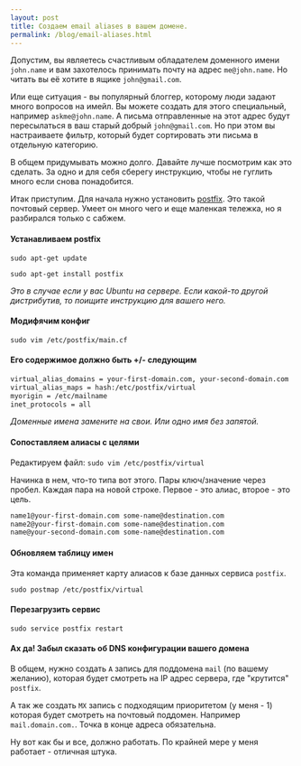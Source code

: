 ```yaml
---
layout: post
title: Создаем email aliases в вашем домене.
permalink: /blog/email-aliases.html
---
```

Допустим, вы являетесь счастливым обладателем доменного имени `john.name` и
вам захотелось принимать почту на адрес `me@john.name`. Но читать вы её хотите
в ящике `john@gmail.com`.

Или еще ситуация - вы популярный блоггер, которому люди задают много вопросов
на имейл. Вы можете создать для этого специальный, например `askme@john.name`.
А письма отправленные на этот адрес будут пересылаться в ваш старый добрый
`john@gmail.com`. Но при этом вы настраиваете фильтр, который будет сортировать
эти письма в отдельную категорию.

В общем придумывать можно долго. Давайте лучше посмотрим как это сделать.
За одно и для себя сберегу инструкцию, чтобы не гуглить много если снова
понадобится.

<!--more-->

Итак приступим.
Для начала нужно установить [postfix](http://www.postfix.org/).
Это такой почтовый сервер. Умеет он много чего и еще маленкая тележка,
но я разбирался только с сабжем.

#### Устанавливаем postfix

`sudo apt-get update`

`sudo apt-get install postfix`

_Это в случае если у вас Ubuntu на сервере. Если какой-то другой дистрибутив, то
поищите инструкцию для вашего него._

#### Модифячим конфиг

`sudo vim /etc/postfix/main.cf`

#### Его содержимое должно быть +/- следующим

```txt
virtual_alias_domains = your-first-domain.com, your-second-domain.com
virtual_alias_maps = hash:/etc/postfix/virtual
myorigin = /etc/mailname
inet_protocols = all
```

_Доменные имена замените на свои. Или одно имя без запятой._

#### Сопоставляем алиасы с целями

Редактируем файл: `sudo vim /etc/postfix/virtual`

Начинка в нем, что-то типа вот этого. Пары ключ/значение через пробел.
Каждая пара на новой строке. Первое - это алиас, второе - это цель.

```txt
name1@your-first-domain.com some-name@destination.com
name2@your-first-domain.com some-name@destination.com
name@your-second-domain.com some-name@destination.com
```

#### Обновляем таблицу имен

Эта команда применяет карту алиасов к базе данных сервиса `postfix`.

`sudo postmap /etc/postfix/virtual`

#### Перезагрузить сервис

`sudo service postfix restart`

#### Ах да! Забыл сказать об DNS конфигурации вашего домена

В общем, нужно создать `A` запись для поддомена `mail` (по вашему желанию),
которая будет смотреть на IP адрес сервера, где "крутится" `postfix`.

А так же создать `MX` запись с подходящим приоритетом (у меня - 1) которая
будет смотреть на почтовый поддомен. Например `mail.domain.com.`.
Точка в конце адреса обязательна.

Ну вот как бы и все, должно работать. По крайней мере у меня работает - отличная штука.
